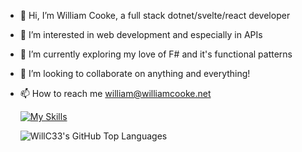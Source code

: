 - 👋 Hi, I’m William Cooke, a full stack dotnet/svelte/react developer
- 👀 I’m interested in web development and especially in APIs 
- 🌱 I’m currently exploring my love of F# and it's functional patterns
- 💞️ I’m looking to collaborate on anything and everything!
- 📫 How to reach me william@williamcooke.net

  [![My Skills](https://skillicons.dev/icons?i=fs,cs,dotnet,svelte,react,js,html,css,azure,github)](https://skillicons.dev)

  ![WillC33's GitHub Top Languages](https://github-readme-stats.vercel.app/api/top-langs/?username=WillC33&layout=donut&theme=synthwave&langsCount=8)

<!---
WillC33/WillC33 is a ✨ special ✨ repository because its `README.md` (this file) appears on your GitHub profile.
You can click the Preview link to take a look at your changes.
--->
